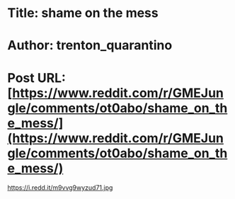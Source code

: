 # Title: shame on the mess
# Author: trenton_quarantino
# Post URL: [https://www.reddit.com/r/GMEJungle/comments/ot0abo/shame_on_the_mess/](https://www.reddit.com/r/GMEJungle/comments/ot0abo/shame_on_the_mess/)


https://i.redd.it/m9vvg9wyzud71.jpg